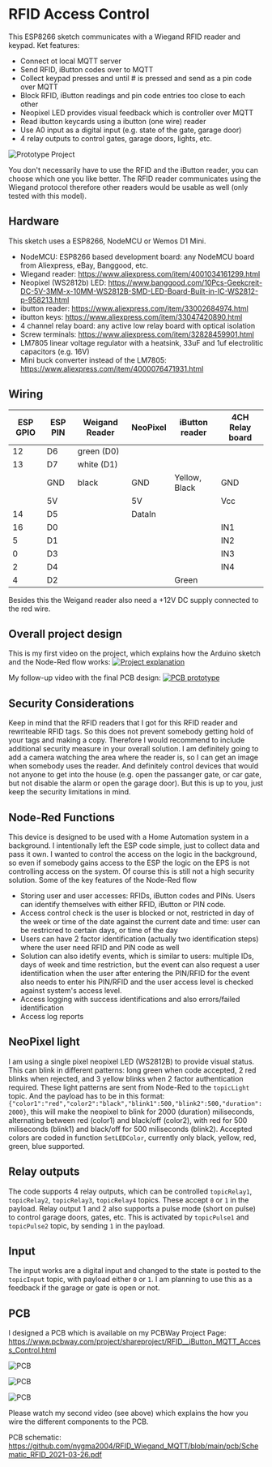 # RFID Access Control
This ESP8266 sketch communicates with a Wiegand RFID reader and keypad. Ket features:
- Connect ot local MQTT server
- Send RFID, iButton codes over to MQTT
- Collect keypad presses and until # is pressed and send as a pin code over MQTT
- Block RFID, iButton readings and pin code entries too close to each other
- Neopixel LED provides visual feedback which is controller over MQTT
- Read ibutton keycards using a ibutton (one wire) reader
- Use A0 input as a digital input (e.g. state of the gate, garage door)
- 4 relay outputs to control gates, garage doors, lights, etc.

![Prototype Project](pcb/20210326_182024.jpg)

You don't necessarily have to use the RFID and the iButton reader, you can choose which one you like better. The RFID reader communicates using the Wiegand protocol therefore other readers would be usable as well (only tested with this model).
## Hardware
This sketch uses a ESP8266, NodeMCU or Wemos D1 Mini.
- NodeMCU: ESP8266 based development board: any NodeMCU board from Aliexpress, eBay, Banggood, etc.
- Wiegand reader: https://www.aliexpress.com/item/4001034161299.html
- Neopixel (WS2812b) LED: https://www.banggood.com/10Pcs-Geekcreit-DC-5V-3MM-x-10MM-WS2812B-SMD-LED-Board-Built-in-IC-WS2812-p-958213.html
- ibutton reader: https://www.aliexpress.com/item/33002684974.html
- ibutton keys: https://www.aliexpress.com/item/33047420890.html
- 4 channel relay board: any active low relay board with optical isolation
- Screw terminals: https://www.aliexpress.com/item/32828459901.html
- LM7805 linear voltage regulator with a heatsink, 33uF and 1uf electrolitic capacitors (e.g. 16V)
- Mini buck converter instead of the LM7805: https://www.aliexpress.com/item/4000076471931.html

## Wiring
| ESP GPIO | ESP PIN | Weigand Reader  | NeoPixel | iButton reader | 4CH Relay board |
|----------|---------|-----------------|----------|----------------|-----------------|
| 12       | D6      | green (D0)      |          |                |                 |
| 13       | D7      | white (D1)      |          |                |                 |
|          | GND     | black           | GND      | Yellow, Black  | GND             |
|          | 5V      |                 | 5V       |                | Vcc             |
| 14       | D5      |                 | DataIn   |                |                 |     
| 16       | D0      |                 |          |                | IN1             | 
| 5        | D1      |                 |          |                | IN2             | 
| 0        | D3      |                 |          |                | IN3             | 
| 2        | D4      |                 |          |                | IN4             | 
| 4        | D2      |                 |          | Green          |                 | 

Besides this the Weigand reader also need a +12V DC supply connected to the red wire.
## Overall project design
This is my first video on the project, which explains how the Arduino sketch and the Node-Red flow works:
[![Project explanation](https://img.youtube.com/vi/YPGb-sdbfdw/0.jpg)](https://www.youtube.com/watch?v=YPGb-sdbfdw)


My follow-up video with the final PCB design:
[![PCB prototype](https://img.youtube.com/vi/ft3YiPXy4ck/0.jpg)](https://www.youtube.com/watch?v=ft3YiPXy4ck)

## Security Considerations
Keep in mind that the RFID readers that I got for this RFID reader and rewriteable RFID tags. So this does not prevent somebody getting hold of your tags and making a copy. Therefore I would recommend to include additional security measure in your overall solution. I am definitely going to add a camera watching the area where the reader is, so I can get an image when somebody uses the reader. And definitely control devices that would not anyone to get into the house (e.g. open the passanger gate, or car gate, but not disable the alarm or open the garage door). But this is up to you, just keep the security limitations in mind.
## Node-Red Functions
This device is designed to be used with a Home Automation system in a background. I intentionally left the ESP code simple, just to collect data and pass it own. I wanted to control the access on the logic in the background, so even if somebody gains access to the ESP the logic on the EPS is not controlling access on the system. Of course this is still not a high security solution. Some of the key features of the Node-Red flow
- Storing user and user accesses: RFIDs, iButton codes and PINs. Users can identify themselves with either RFID, iButton or PIN code.
- Access control check is the user is blocked or not, restricted in day of the week or time of the date against the current date and time: user can be restricred to certain days, or time of the day
- Users can have 2 factor identification (actually two identification steps) where the user need RFID and PIN code as well
- Solution can also idetify events, which is similar to users: multiple IDs, days of week and time restriction, but the event can also request a user identification when the user after entering the PIN/RFID for the event also needs to enter his PIN/RFID and the user access level is checked against system's access level.
- Access logging with success identifications and also errors/failed identification
- Access log reports
## NeoPixel light
I am using a single pixel neopixel LED (WS2812B) to provide visual status. This can blink in different patterns: long green when code accepted, 2 red blinks when rejected, and 3 yellow blinks when 2 factor authentication required. These light patterns are sent from Node-Red to the `topicLight` topic. And the payload has to be in this format: `{"color1":"red","color2":"black","blink1":500,"blink2":500,"duration":2000}`, this will make the neopixel to blink for 2000 (duration) miliseconds, alternating between red (color1) and black/off (color2), with red for 500 miliseconds (blink1) and black/off for 500 miliseconds (blink2). Accepted colors are coded in function `SetLEDColor`, currently only black, yellow, red, green, blue supported.
## Relay outputs
The code supports 4 relay outputs, which can be controlled `topicRelay1`, `topicRelay2`, `topicRelay3`, `topicRelay4` topics. These accept `0` or `1` in the payload. Relay output 1 and 2 also supports a pulse mode (short on pulse) to control garage doors, gates, etc. This is activated by `topicPulse1` and `topicPulse2` topic, by sending `1` in the payload.
## Input
The input works are a digital input and changed to the state is posted to the `topicInput` topic, with payload either `0` or `1`. I am planning to use this as a feedback if the garage or gate is open or not.
## PCB
I designed a PCB which is available on my PCBWay Project Page: https://www.pcbway.com/project/shareproject/RFID__iButton_MQTT_Access_Control.html

![PCB](pcb/20210326_181939.jpg)

![PCB](pcb/20210326_181948.jpg)

![PCB](pcb/20210326_182030.jpg)

Please watch my second video (see above) which explains the how you wire the different components to the PCB.

PCB schematic: https://github.com/nygma2004/RFID_Wiegand_MQTT/blob/main/pcb/Schematic_RFID_2021-03-26.pdf

